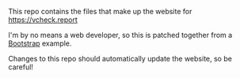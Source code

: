 This repo contains the files that make up the website for https://vcheck.report

I'm by no means a web developer, so this is patched together from a [Bootstrap](http://getbootstrap.com/) example.

Changes to this repo should automatically update the website, so be careful!
